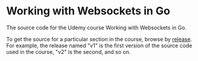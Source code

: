 # Working with Websockets in Go

The source code for the Udemy course Working with Websockets in Go.

To get the source for a particular section in the course, browse
by [release](https://github.com/tsawler/websockets/releases). For example, the release named "v1" is the first version
of the source code used in the course, "v2" is the second, and so on.

